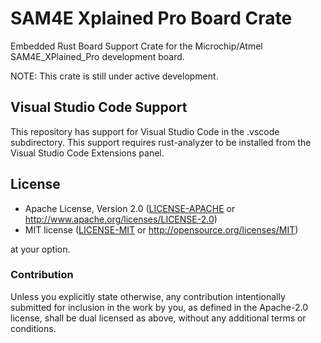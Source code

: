 # SAM4E Xplained Pro Board Crate
Embedded Rust Board Support Crate for the Microchip/Atmel SAM4E_XPlained_Pro development board.

NOTE: This crate is still under active development.

## Visual Studio Code Support
This repository has support for Visual Studio Code in the .vscode subdirectory.  This support requires rust-analyzer to be installed from the Visual Studio Code Extensions panel.

## License

- Apache License, Version 2.0 ([LICENSE-APACHE](LICENSE-APACHE) or
  http://www.apache.org/licenses/LICENSE-2.0)
- MIT license ([LICENSE-MIT](LICENSE-MIT) or http://opensource.org/licenses/MIT)

at your option.

### Contribution

Unless you explicitly state otherwise, any contribution intentionally submitted for inclusion in the
work by you, as defined in the Apache-2.0 license, shall be dual licensed as above, without any
additional terms or conditions.

